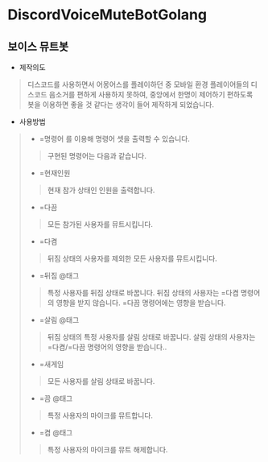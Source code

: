 # DiscordVoiceMuteBotGolang
## 보이스 뮤트봇
- 제작의도
> 디스코드를 사용하면서 어몽어스를 플레이하던 중
모바일 환경 플레이어들의 디스코드 음소거를 편하게 사용하지 못하여,
중앙에서 한명이 제어하기 편하도록 봇을 이용하면
좋을 것 같다는 생각이 들어 제작하게 되었습니다.
- 사용방법
> * =명령어 를 이용해 명령어 셋을 출력할 수 있습니다.
>> 구현된 명령어는 다음과 같습니다.
> * =현재인원
>> 현재 참가 상태인 인원을 출력합니다.
> * =다끔
>> 모든 참가된 사용자를 뮤트시킵니다.
> * =다켬
>> 뒤짐 상태의 사용자를 제외한 모든 사용자를 뮤트시킵니다.
> * =뒤짐 @태그
>> 특정 사용자를 뒤짐 상태로 바꿉니다.
>> 뒤짐 상태의 사용자는 =다켬 명령어의 영향을 받지 않습니다.
>> =다끔 명령어에는 영향을 받습니다.
> * =살림 @태그
>> 뒤짐 상태의 특정 사용자를 살림 상태로 바꿉니다.
>> 살림 상태의 사용자는 =다켬/=다끔 명령어의 영향을 받습니다..
> * =새게임
>> 모든 사용자를 살림 상태로 바꿉니다.
> * =끔 @태그
>> 특정 사용자의 마이크를 뮤트합니다.
> * =켬 @태그
>> 특정 사용자의 마이크를 뮤트 해제합니다.
